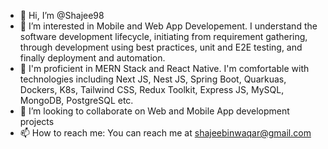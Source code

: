 - 👋 Hi, I’m @Shajee98
- 👀 I’m interested in Mobile and Web App Developement. I understand the software development lifecycle, initiating from requirement gathering, through development using best practices, unit and E2E testing, and finally deployment and automation.
- 🌱 I'm proficient in MERN Stack and React Native. I'm comfortable with technologies including Next JS, Nest JS, Spring Boot, Quarkuas, Dockers, K8s, Tailwind CSS, Redux Toolkit, Express JS, MySQL, MongoDB, PostgreSQL etc.
- 💞️ I’m looking to collaborate on Web and Mobile App development projects
- 📫 How to reach me: You can reach me at shajeebinwaqar@gmail.com

<!---
Shajee98/Shajee98 is a ✨ special ✨ repository because its `README.md` (this file) appears on your GitHub profile.
You can click the Preview link to take a look at your changes.
--->
